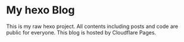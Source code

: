 # My hexo Blog 

This is my raw hexo project. 
All contents including posts and code are public for everyone.
This blog is hosted by Cloudflare Pages.



